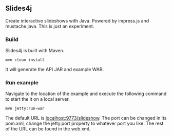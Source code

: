 ## Slides4j ##

Create interactive slideshows with Java. Powered by impress.js and mustache.java. This is just an experiment.

### Build ###

Slides4j is built with Maven.

    mvn clean install
    
It will generate the API JAR and example WAR.

### Run example ###

Navigate to the location of the example and execute the following command to start the it on a local server.

    mvn jetty:run-war
    
The default URL is [localhost:9773/slideshow](localhost:9773/slideshow).
The port can be changed in its pom.xml, change the jetty.port property to whatever port you like. The rest of the URL can be found in the web.xml.